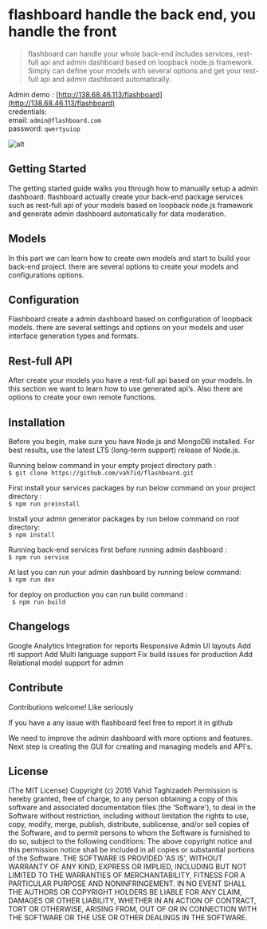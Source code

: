 # flashboard handle the back end, you handle the front

> flashboard can handle your whole back-end includes services, rest-full api and admin dashboard based on loopback node.js framework.
Simply can define your models with several options and get your rest-full api and admin dashboard automatically.

Admin demo : 	[http://138.68.46.113/flashboard](http://138.68.46.113/flashboard)      
credentials:    
email: ``` admin@flashboard.com ```      
password: ``` qwertyuiop ```      

![alt](https://vah7id.github.io/flashboard/demo.jpg)

## Getting Started
The getting started guide walks you through how to manually setup a admin dashboard. flashboard actually create your back-end package services such as rest-full api of your models based on loopback node.js framework and generate admin dashboard automatically for data moderation.

## Models
In this part we can learn how to create own models and start to build your back-end project. there are several options to create your models and configurations options.

## Configuration
Flashboard create a admin dashboard based on configuration of loopback models. there are several settings and options on your models and user interface generation types and formats.

## Rest-full API
After create your models you have a rest-full api based on your models. In this section we want to learn how to use generated api’s. Also there are options to create your own remote functions.


## Installation

Before you begin, make sure you have Node.js and MongoDB installed. For best results, use the latest LTS (long-term support) release of Node.js.

Running below command in your empty project directory path :  
``` $ git clone https://github.com/vah7id/flashboard.git ```  

First install your services packages by run below command on your project directory :  
``` $ npm run preinstall  ```  

Install your admin generator packages by run below command on root directory:  
``` $ npm install  ```  

Running back-end services first before running admin dashboard :  
``` $ npm run service  ``` 

At last you can run your admin dashboard by running below command:  
``` $ npm run dev  ```  

for deploy on production you can run build command :  
```  $ npm run build  ```  

## Changelogs

Google Analytics Integration for reports 
Responsive Admin UI layouts 
Add rtl support 
Add Multi language support 
Fix build issues for production 
Add Relational model support for admin 

## Contribute

Contributions welcome! Like seriously

If you have a any issue with flashboard feel free to report it in github

We need to improve the admin dashboard with more options and features. 
Next step is creating the GUI for creating and managing models and API's.   

## License

(The MIT License) Copyright (c) 2016 Vahid Taghizadeh Permission is hereby granted, free of charge, to any person obtaining a copy of this software and associated documentation files (the 'Software'), to deal in the Software without restriction, including without limitation the rights to use, copy, modify, merge, publish, distribute, sublicense, and/or sell copies of the Software, and to permit persons to whom the Software is furnished to do so, subject to the following conditions: The above copyright notice and this permission notice shall be included in all copies or substantial portions of the Software. THE SOFTWARE IS PROVIDED 'AS IS', WITHOUT WARRANTY OF ANY KIND, EXPRESS OR IMPLIED, INCLUDING BUT NOT LIMITED TO THE WARRANTIES OF MERCHANTABILITY, FITNESS FOR A PARTICULAR PURPOSE AND NONINFRINGEMENT. IN NO EVENT SHALL THE AUTHORS OR COPYRIGHT HOLDERS BE LIABLE FOR ANY CLAIM, DAMAGES OR OTHER LIABILITY, WHETHER IN AN ACTION OF CONTRACT, TORT OR OTHERWISE, ARISING FROM, OUT OF OR IN CONNECTION WITH THE SOFTWARE OR THE USE OR OTHER DEALINGS IN THE SOFTWARE.

